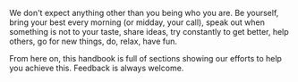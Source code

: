 We don't expect anything other than you being who you are. Be yourself, bring your best every morning (or midday, your call), speak out when something is not to your taste, share ideas, try constantly to get better, help others, go for new things, do, relax, have fun.

From here on, this handbook is full of sections showing our efforts to help you achieve this. Feedback is always welcome.

